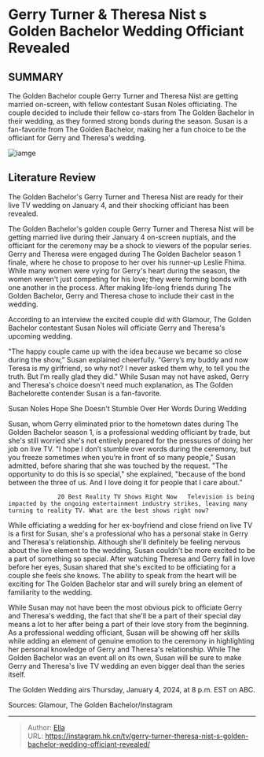 # Gerry Turner &amp; Theresa Nist s Golden Bachelor Wedding Officiant Revealed


## SUMMARY 



  The Golden Bachelor couple Gerry Turner and Theresa Nist are getting married on-screen, with fellow contestant Susan Noles officiating.   The couple decided to include their fellow co-stars from The Golden Bachelor in their wedding, as they formed strong bonds during the season.   Susan is a fan-favorite from The Golden Bachelor, making her a fun choice to be the officiant for Gerry and Theresa&#39;s wedding.  

![iamge](https://static1.srcdn.com/wordpress/wp-content/uploads/2024/01/gerry-turner-theresa-nist-s-golden-bachelor-wedding-officiant-revealed.jpg)

## Literature Review
The Golden Bachelor&#39;s Gerry Turner and Theresa Nist are ready for their live TV wedding on January 4, and their shocking officiant has been revealed.




The Golden Bachelor&#39;s golden couple Gerry Turner and Theresa Nist will be getting married live during their January 4 on-screen nuptials, and the officiant for the ceremony may be a shock to viewers of the popular series. Gerry and Theresa were engaged during The Golden Bachelor season 1 finale, where he chose to propose to her over his runner-up Leslie Fhima. While many women were vying for Gerry&#39;s heart during the season, the women weren&#39;t just competing for his love; they were forming bonds with one another in the process. After making life-long friends during The Golden Bachelor, Gerry and Theresa chose to include their cast in the wedding.




According to an interview the excited couple did with Glamour, The Golden Bachelor contestant Susan Noles will officiate Gerry and Theresa&#39;s upcoming wedding.


 

&#34;The happy couple came up with the idea because we became so close during the show,” Susan explained cheerfully. “Gerry’s my buddy and now Teresa is my girlfriend, so why not? I never asked them why, to tell you the truth. But I’m really glad they did.&#34; While Susan may not have asked, Gerry and Theresa&#39;s choice doesn&#39;t need much explanation, as The Golden Bachelorette contender Susan is a fan-favorite.


 Susan Noles Hope She Doesn&#39;t Stumble Over Her Words During Wedding 
          




Susan, whom Gerry eliminated prior to the hometown dates during The Golden Bachelor season 1, is a professional wedding officiant by trade, but she&#39;s still worried she&#39;s not entirely prepared for the pressures of doing her job on live TV. &#34;I hope I don’t stumble over words during the ceremony, but you freeze sometimes when you’re in front of so many people,&#34; Susan admitted, before sharing that she was touched by the request. &#34;The opportunity to do this is so special,&#34; she explained, &#34;because of the bond between the three of us. And I love doing it for people that I care about.”

                  20 Best Reality TV Shows Right Now   Television is being impacted by the ongoing entertainment industry strikes, leaving many turning to reality TV. What are the best shows right now?    

While officiating a wedding for her ex-boyfriend and close friend on live TV is a first for Susan, she&#39;s a professional who has a personal stake in Gerry and Theresa&#39;s relationship. Although she&#39;ll definitely be feeling nervous about the live element to the wedding, Susan couldn&#39;t be more excited to be a part of something so special. After watching Theresa and Gerry fall in love before her eyes, Susan shared that she&#39;s excited to be officiating for a couple she feels she knows. The ability to speak from the heart will be exciting for The Golden Bachelor star and will surely bring an element of familiarity to the wedding.




While Susan may not have been the most obvious pick to officiate Gerry and Theresa&#39;s wedding, the fact that she&#39;ll be a part of their special day means a lot to her after being a part of their love story from the beginning. As a professional wedding officiant, Susan will be showing off her skills while adding an element of genuine emotion to the ceremony in highlighting her personal knowledge of Gerry and Theresa&#39;s relationship. While The Golden Bachelor was an event all on its own, Susan will be sure to make Gerry and Theresa&#39;s live TV wedding an even bigger deal than the series itself.

The Golden Wedding airs Thursday, January 4, 2024, at 8 p.m. EST on ABC.

Sources: Glamour, The Golden Bachelor/Instagram



---

> Author: [Ella](https://instagram.hk.cn/)  
> URL: https://instagram.hk.cn/tv/gerry-turner-theresa-nist-s-golden-bachelor-wedding-officiant-revealed/  

